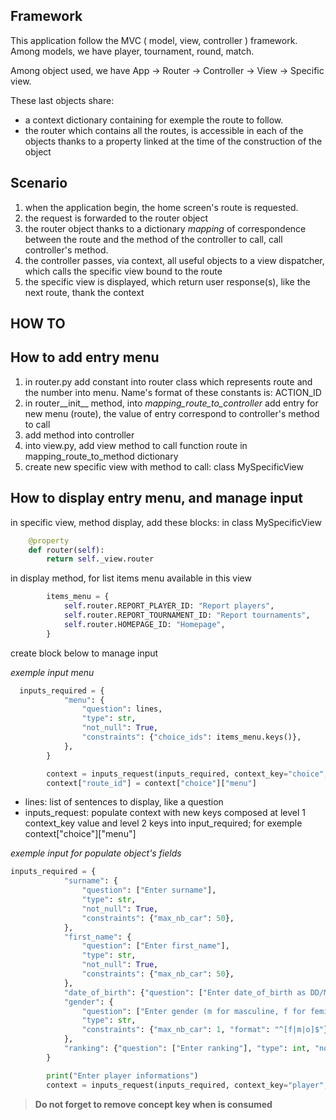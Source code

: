 ## Framework

This application follow the MVC ( model, view, controller ) framework.
Among models, we have player, tournament, round, match.

Among object used, we have App -> Router -> Controller -> View -> Specific view. 

These last objects share:
- a context dictionary containing for exemple the route
to follow. 
- the router which contains all the routes, is accessible in each of the objects thanks to a property linked 
at the time of the construction of the object

## Scenario
1) when the application begin, the home screen's route is requested.
2) the request is forwarded to the router object
3) the router object thanks to  a dictionary *mapping* of correspondence between 
the route and the method of the controller to call, call controller's method.
4) the controller passes, via context, all useful objects to a view dispatcher, which calls the specific view bound to the route
5) the specific view is displayed, which return user response(s), like the next route, thank the context 

## HOW TO

## How to add entry menu
1) in router.py add constant into router class which represents route and the number into menu. 
Name's format of these constants is: ACTION_ID
2) in router__init__ method, into *mapping_route_to_controller* add entry for new menu (route), 
the value of entry correspond to controller's method to call
3) add method into controller
4) into view.py, add view method to call function route in mapping_route_to_method dictionary
5) create new specific view with method to call: class MySpecificView

## How to display entry menu, and manage input
in specific view, method display, add these blocks:
in class MySpecificView
``` python
    @property
    def router(self):
        return self._view.router
```
in display method, 
for list items menu available in this view
``` python
        items_menu = {
            self.router.REPORT_PLAYER_ID: "Report players",
            self.router.REPORT_TOURNAMENT_ID: "Report tournaments",
            self.router.HOMEPAGE_ID: "Homepage",
        }
```
create block below to manage input

*exemple input menu*
``` python
  inputs_required = {
            "menu": {
                "question": lines,
                "type": str,
                "not_null": True,
                "constraints": {"choice_ids": items_menu.keys()},
            },
        }

        context = inputs_request(inputs_required, context_key="choice", context=context)
        context["route_id"] = context["choice"]["menu"]
```
- lines: list of sentences to display, like a question
- inputs_request: populate context with new keys composed at level 1 
context_key value and level 2 keys into input_required; for exemple context["choice"]["menu"]

*exemple input for populate object's fields*
``` python
inputs_required = {
            "surname": {
                "question": ["Enter surname"],
                "type": str,
                "not_null": True,
                "constraints": {"max_nb_car": 50},
            },
            "first_name": {
                "question": ["Enter first_name"],
                "type": str,
                "not_null": True,
                "constraints": {"max_nb_car": 50},
            },
            "date_of_birth": {"question": ["Enter date_of_birth as DD/MM/YYYY"], "type": datetime},
            "gender": {
                "question": ["Enter gender (m for masculine, f for feminine, o for other)"],
                "type": str,
                "constraints": {"max_nb_car": 1, "format": "^[f|m|o]$"},
            },
            "ranking": {"question": ["Enter ranking"], "type": int, "not_null": True, "constraints": {">=": 0}},
        }

        print("Enter player informations")
        context = inputs_request(inputs_required, context_key="player", context=context)
```

>  **Do not forget to remove concept key when is consumed**



